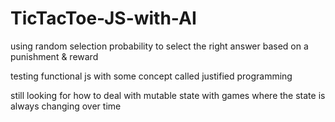 # TicTacToe-JS-with-AI
using random selection probability to select the right answer based on a punishment & reward

testing functional js with some concept called justified programming 

still looking for how to deal with mutable state with games where the state is always changing over time

